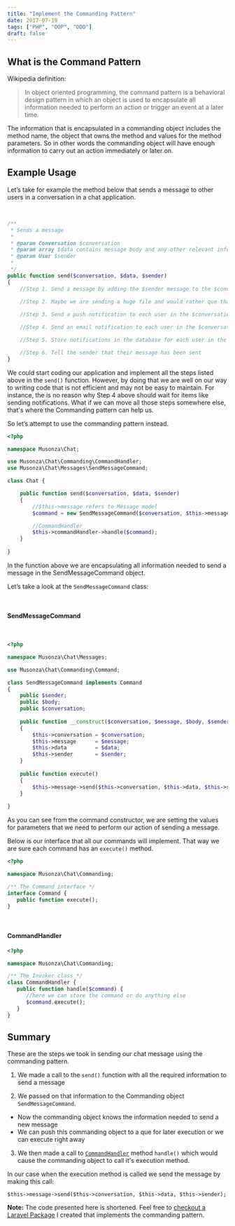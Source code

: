 ```yaml
---
title: "Implement the Commanding Pattern"
date: 2017-07-19
tags: ["PHP", "OOP", "DDD"]
draft: false
---
```


## What is the Command Pattern

Wikipedia definition:

>In object oriented programming, the command pattern is a behavioral design pattern in which an object is used to encapsulate all information needed to perform an action or trigger an event at a later time. 

The information that is encapsulated in a commanding object includes the method name, the object that owns the method and values for the method parameters. So in other words the commanding object will have enough information to carry out an action immediately or later on.

## Example Usage

Let’s take for example the method below that sends a message to other users in a conversation in a chat application.

<br/>

```php
/**
 * Sends a message
 *
 * @param Conversation $conversation
 * @param array $data contains message body and any other relevant information
 * @param User $sender
 *
 */
public function send($conversation, $data, $sender)
{
    //Step 1. Send a message by adding the $sender message to the $conversation
    
    //Step 2. Maybe we are sending a huge file and would rather que that for processing and let the other part of an incoming file

    //Step 3. Send a push notification to each user in the $conversation

    //Step 4. Send an email notification to each user in the $conversation

    //Step 5. Store notifications in the database for each user in the $conversation

    //Step 6. Tell the sender that their message has been sent
}
```

We could start coding our application and implement all the steps listed above in the `send()` function. However, by doing that we are well on our way to writing code that is not efficient and may not be easy to maintain. For instance, the is no reason why Step 4 above should wait for items like sending notifications. What if we can move all those steps somewhere else, that's where the Commanding pattern can help us. 

So let’s attempt to use the commanding pattern instead.

```php
<?php

namespace Musonza\Chat;

use Musonza\Chat\Commanding\CommandHandler;
use Musonza\Chat\Messages\SendMessageCommand;

class Chat {

    public function send($conversation, $data, $sender)
    {
        //$this->message refers to Message model
        $command = new SendMessageCommand($conversation, $this->message, $data, $sender);

        //CommandHandler
        $this->commandHandler->handle($command);
    }
    
}
```

In the function above we are encapsulating all information needed to send a message in the SendMessageCommand object.

Let’s take a look at the `SendMessageCommand` class: 

<br/>


#### <a name="SendMessageCommand"></a>SendMessageCommand

<br/>

```php
<?php

namespace Musonza\Chat\Messages;

use Musonza\Chat\Commanding\Command;

class SendMessageCommand implements Command
{
    public $sender;
    public $body;
    public $conversation;
    
    public function __construct($conversation, $message, $body, $senderId)
    {
        $this->conversation = $conversation;
        $this->message      = $message;
        $this->data         = $data;
        $this->sender       = $sender;
    }
    
    public function execute()
    {
        $this->message->send($this->conversation, $this->data, $this->sender);
    }
    
}
```

As you can see from the command constructor, we are setting the values for parameters that we need to perform our action of sending a message.

Below is our interface that all our commands will implement. That way we are sure each command has an `execute()` method.
```php
<?php

namespace Musonza\Chat\Commanding;

/** The Command interface */
interface Command {
   public function execute();
}
```

<br/>


#### <a name="CommandHandler"></a>CommandHandler

```php
<?php

namespace Musonza\Chat\Commanding;

/** The Invoker class */
class CommandHandler {
   public function handle($command) {
      //here we can store the command or do anything else
      $command.execute();
   }
}
```

## Summary

These are the steps we took in sending our chat message using the commanding pattern.

1. We made a call to the `send()` function with all the required information to send a message

2. We passed on that information to the Commanding object `SendMessageCommand`. 

  * Now the commanding object knows the information needed to send a new message
  * We can push this commanding object to a que for later execution or we can execute right away

3. We then made a call to [`CommandHandler`](#CommandHandler) method `handle()` which would cause the commanding object to call it's execution method. 

In our case when the execution method is called we send the message by making this call:

`$this->message->send($this->conversation, $this->data, $this->sender);`

<b>Note:</b> The code presented here is shortened. Feel free to <a href="https://github.com/musonza/chat" target="__blank">checkout a Laravel Package</a> I created that implements the commanding pattern.


